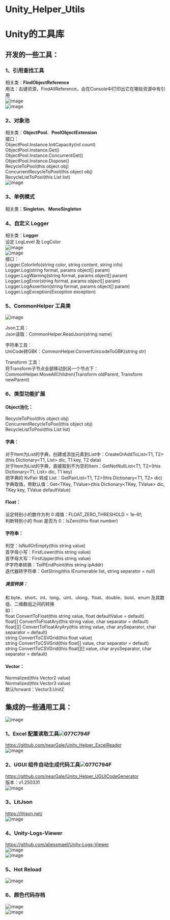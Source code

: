 # Unity_Helper_Utils
# Unity的工具库  

## 开发的一些工具：  

### 1、引用查找工具  
相关类：**FindObjectReference**  
用法：右键资源，FindAllReference，会在Console中打印出它在哪些资源中有引用  
![image](https://github.com/user-attachments/assets/b8193f38-436c-4a25-9578-3b83974119d7)  
![image](https://github.com/user-attachments/assets/eebf0b09-e296-4652-b1d3-c66d7ecbdc78)  

### 2、对象池  
相关类：**ObjectPool**、**PoolObjectExtension**  
接口：  
ObjectPool.Instance.InitCapacity<T>(int count)  
ObjectPool.Instance.Get<T>()  
ObjectPool.Instance.ConcurrentGet<T>()  
ObjectPool.Instance.Dispose()  
RecycleToPool(this object obj)  
ConcurrentRecycleToPool(this object obj)  
RecycleListToPool<T>(this List<T> list)  
![image](https://github.com/user-attachments/assets/eacb8522-f513-4b7f-90ea-c1318fd485f3)  

### 3、单例模式  
相关类：**Singleton**、**MonoSingleton**  

### 4、自定义 Logger  
相关类：**Logger**  
设定 LogLevel 及 LogColor  
![image](https://github.com/user-attachments/assets/8091f451-c7e7-44c2-9f35-b090a1bd8c3d)  
![image](https://github.com/user-attachments/assets/85166952-4344-4695-be62-93d812bee7fa)  
接口：  
Logger.ColorInfo(string color, string content, string info)  
Logger.Log(string format, params object[] param)  
Logger.LogWarning(string format, params object[] param)  
Logger.LogError(string format, params object[] param)  
Logger.LogAssertion(string format, params object[] param)  
Logger.LogException(Exception exception)  


### 5、CommonHelper 工具类  
![image](https://github.com/user-attachments/assets/d01630eb-6fad-491e-ba35-fd35d2f1a759)  

Json工具：  
Json读取：CommonHelper.ReadJson(string name)  

字符串工具：  
UniCode转GBK：CommonHelper.ConvertUnicodeToGBK(string str)  

Transform 工具：  
将Transform子节点全部移动到另一个节点下：CommonHelper.MoveAllChildren(Transform oldParent, Transform newParent)  

### 6、类型功能扩展  
#### Object池化：  
RecycleToPool(this object obj)  
ConcurrentRecycleToPool(this object obj)  
RecycleListToPool<T>(this List<T> list)  

#### 字典：  
对于Item为List的字典，创建或添加元素到List中：CreateOrAddToList<T1, T2>(this Dictionary<T1, List<T2>> dic, T1 key, T2 data)  
对于Item为List的字典，直接取到不为空的Item：GetNotNullList<T1, T2>(this Dictionary<T1, List<T2>> dic, T1 key)  
把字典的 KvPair 转成 List：GetPairList<T1, T2>(this Dictionary<T1, T2> dic)  
字典取值，带默认值：Get<TKey, TValue>(this Dictionary<TKey, TValue> dic, TKey key, TValue defaultValue)  

#### Float：  
设定特别小的数作为判 0 阈值：FLOAT_ZERO_THRESHOLD = 1e-6f;  
判断特别小的 float 是否为 0：IsZero(this float number)  

#### 字符串：  
判空：IsNullOrEmpty(this string value)  
首字母小写：FirstLower(this string value)  
首字母大写：FirstUpper(this string value)  
IP字符串转换：ToIPEndPoint(this string ipAddr)  
迭代器转字符串：GetString<T>(this IEnumerable<T> list, string separator = null)  
##### 类型转换：  
和 byte、short、int、long、uint、ulong、float、double、bool、enum 及其数组、二维数组之间的转换  
如：  
float ConvertToFloat(this string value, float defaultValue = default)  
float[] ConvertToFloatAry(this string value, char separator = default)  
float[][] ConvertToFloatAryAry(this string value, char arySeparator, char separator = default)  
string ConvertToCSVGrid(this float value)  
string ConvertToCSVGrid(this float[] value, char separator = default)  
string ConvertToCSVGrid(this float[][] value, char arysSeparator, char separator = default)    


#### Vector：  
Normalized(this Vector2 value)  
Normalized(this Vector3 value)  
默认forward：Vector3.UnitZ  

## 集成的一些通用工具：  
![image](https://github.com/user-attachments/assets/d35d4c6d-854c-425f-95c6-bfc18c7b63e6)  

### 1、Excel 配置读取工具![077C794F](https://github.com/user-attachments/assets/4325a005-bf27-47ab-af33-ae0355251f8a)  
https://github.com/nearGale/Unity_Helper_ExcelReader  
![image](https://github.com/user-attachments/assets/b126c288-047a-42d6-a1f0-e761b5f1b34c)  


### 2、UGUI 组件自动生成代码工具![077C794F](https://github.com/user-attachments/assets/4325a005-bf27-47ab-af33-ae0355251f8a)  
https://github.com/nearGale/Unity_Helper_UGUICodeGenerator  
版本：v1.250331  
![image](https://github.com/user-attachments/assets/ac832111-feb5-450d-a7d9-7d4c7d1e9550)  


### 3、LitJson  
https://litjson.net/  
![image](https://github.com/user-attachments/assets/d27972f8-57f5-4a1e-a806-cd997df885c3)  


### 4、Unity-Logs-Viewer  
https://github.com/aliessmael/Unity-Logs-Viewer  
![image](https://github.com/user-attachments/assets/c355a6d0-ffc1-4553-b74e-9a487f0ff9ed)  
![image](https://github.com/user-attachments/assets/0fe0d5f9-e497-434a-8faf-34a0276a6e7f)  


### 5、Hot Reload  
![image](https://github.com/user-attachments/assets/0dd43784-efeb-480e-ac51-96705e9f4612)  

### 6、颜色代码存档  
![image](https://github.com/user-attachments/assets/e8cfa9d8-4d72-47dd-9a3d-b0e918cc50b1)  
![image](https://github.com/user-attachments/assets/07925d5f-ddf0-4219-a553-b05371b07fb7)  



